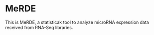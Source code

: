 # MeRDE
This is MeRDE, a statisticak tool to analyze microRNA expression data received from RNA-Seq libraries.
